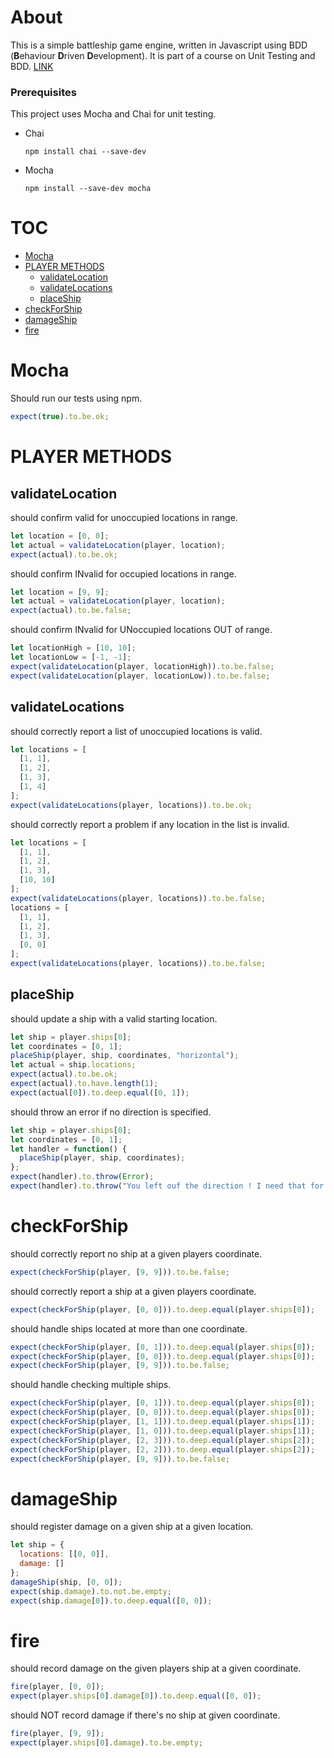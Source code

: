 # About

This is a simple battleship game engine, written in Javascript using BDD (**B**ehaviour **D**riven **D**evelopment).
It is part of a course on Unit Testing and BDD. [LINK](https://www.youtube.com/watch?v=u5cLK1UrFyQ)

### Prerequisites

This project uses Mocha and Chai for unit testing.

- Chai

  ```
  npm install chai --save-dev
  ```

- Mocha

  ```
  npm install --save-dev mocha
  ```

# TOC

- [Mocha](#mocha)
- [PLAYER METHODS](#player-methods)
  - [validateLocation](#player-methods-validatelocation)
  - [validateLocations](#player-methods-validatelocations)
  - [placeShip](#player-methods-placeship)
- [checkForShip](#checkforship)
- [damageShip](#damageship)
- [fire](#fire)
  <a name=""></a>

<a name="mocha"></a>

# Mocha

Should run our tests using npm.

```js
expect(true).to.be.ok;
```

<a name="player-methods"></a>

# PLAYER METHODS

<a name="player-methods-validatelocation"></a>

## validateLocation

should confirm valid for unoccupied locations in range.

```js
let location = [0, 0];
let actual = validateLocation(player, location);
expect(actual).to.be.ok;
```

should confirm INvalid for occupied locations in range.

```js
let location = [9, 9];
let actual = validateLocation(player, location);
expect(actual).to.be.false;
```

should confirm INvalid for UNoccupied locations OUT of range.

```js
let locationHigh = [10, 10];
let locationLow = [-1, -1];
expect(validateLocation(player, locationHigh)).to.be.false;
expect(validateLocation(player, locationLow)).to.be.false;
```

<a name="player-methods-validatelocations"></a>

## validateLocations

should correctly report a list of unoccupied locations is valid.

```js
let locations = [
  [1, 1],
  [1, 2],
  [1, 3],
  [1, 4]
];
expect(validateLocations(player, locations)).to.be.ok;
```

should correctly report a problem if any location in the list is invalid.

```js
let locations = [
  [1, 1],
  [1, 2],
  [1, 3],
  [10, 10]
];
expect(validateLocations(player, locations)).to.be.false;
locations = [
  [1, 1],
  [1, 2],
  [1, 3],
  [0, 0]
];
expect(validateLocations(player, locations)).to.be.false;
```

<a name="player-methods-placeship"></a>

## placeShip

should update a ship with a valid starting location.

```js
let ship = player.ships[0];
let coordinates = [0, 1];
placeShip(player, ship, coordinates, "horizontal");
let actual = ship.locations;
expect(actual).to.be.ok;
expect(actual).to.have.length(1);
expect(actual[0]).to.deep.equal([0, 1]);
```

should throw an error if no direction is specified.

```js
let ship = player.ships[0];
let coordinates = [0, 1];
let handler = function() {
  placeShip(player, ship, coordinates);
};
expect(handler).to.throw(Error);
expect(handler).to.throw("You left ouf the direction ! I need that for math!");
```

<a name="checkforship"></a>

# checkForShip

should correctly report no ship at a given players coordinate.

```js
expect(checkForShip(player, [9, 9])).to.be.false;
```

should correctly report a ship at a given players coordinate.

```js
expect(checkForShip(player, [0, 0])).to.deep.equal(player.ships[0]);
```

should handle ships located at more than one coordinate.

```js
expect(checkForShip(player, [0, 1])).to.deep.equal(player.ships[0]);
expect(checkForShip(player, [0, 0])).to.deep.equal(player.ships[0]);
expect(checkForShip(player, [9, 9])).to.be.false;
```

should handle checking multiple ships.

```js
expect(checkForShip(player, [0, 1])).to.deep.equal(player.ships[0]);
expect(checkForShip(player, [0, 0])).to.deep.equal(player.ships[0]);
expect(checkForShip(player, [1, 1])).to.deep.equal(player.ships[1]);
expect(checkForShip(player, [1, 0])).to.deep.equal(player.ships[1]);
expect(checkForShip(player, [2, 3])).to.deep.equal(player.ships[2]);
expect(checkForShip(player, [2, 2])).to.deep.equal(player.ships[2]);
expect(checkForShip(player, [9, 9])).to.be.false;
```

<a name="damageship"></a>

# damageShip

should register damage on a given ship at a given location.

```js
let ship = {
  locations: [[0, 0]],
  damage: []
};
damageShip(ship, [0, 0]);
expect(ship.damage).to.not.be.empty;
expect(ship.damage[0]).to.deep.equal([0, 0]);
```

<a name="fire"></a>

# fire

should record damage on the given players ship at a given coordinate.

```js
fire(player, [0, 0]);
expect(player.ships[0].damage[0]).to.deep.equal([0, 0]);
```

should NOT record damage if there's no ship at given coordinate.

```js
fire(player, [9, 9]);
expect(player.ships[0].damage).to.be.empty;
```
